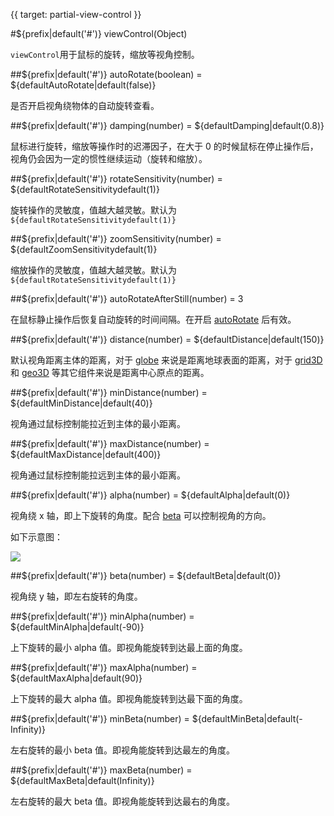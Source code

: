 {{ target: partial-view-control }}

#${prefix|default('#')} viewControl(Object)

`viewControl`用于鼠标的旋转，缩放等视角控制。

##${prefix|default('#')} autoRotate(boolean) = ${defaultAutoRotate|default(false)}

是否开启视角绕物体的自动旋转查看。

##${prefix|default('#')} damping(number) = ${defaultDamping|default(0.8)}

鼠标进行旋转，缩放等操作时的迟滞因子，在大于 0 的时候鼠标在停止操作后，视角仍会因为一定的惯性继续运动（旋转和缩放）。

##${prefix|default('#')} rotateSensitivity(number) = ${defaultRotateSensitivitydefault(1)}

旋转操作的灵敏度，值越大越灵敏。默认为`${defaultRotateSensitivitydefault(1)}`

##${prefix|default('#')} zoomSensitivity(number) = ${defaultZoomSensitivitydefault(1)}

缩放操作的灵敏度，值越大越灵敏。默认为`${defaultRotateSensitivitydefault(1)}`

##${prefix|default('#')} autoRotateAfterStill(number) = 3

在鼠标静止操作后恢复自动旋转的时间间隔。在开启 [autoRotate](~${componentType}.viewControl.autoRotate) 后有效。

##${prefix|default('#')} distance(number) = ${defaultDistance|default(150)}

默认视角距离主体的距离，对于 [globe](~globe) 来说是距离地球表面的距离，对于 [grid3D](~grid3D) 和 [geo3D](~geo3D) 等其它组件来说是距离中心原点的距离。

##${prefix|default('#')} minDistance(number) = ${defaultMinDistance|default(40)}

视角通过鼠标控制能拉近到主体的最小距离。

##${prefix|default('#')} maxDistance(number) = ${defaultMaxDistance|default(400)}

视角通过鼠标控制能拉远到主体的最小距离。

##${prefix|default('#')} alpha(number) = ${defaultAlpha|default(0)}

视角绕 x 轴，即上下旋转的角度。配合 [beta](~${componentType}.light.main.beta) 可以控制视角的方向。

如下示意图：

![](~view-alpha-beta.png)

##${prefix|default('#')} beta(number) = ${defaultBeta|default(0)}

视角绕 y 轴，即左右旋转的角度。

##${prefix|default('#')} minAlpha(number) = ${defaultMinAlpha|default(-90)}

上下旋转的最小 alpha 值。即视角能旋转到达最上面的角度。

##${prefix|default('#')} maxAlpha(number) = ${defaultMaxAlpha|default(90)}

上下旋转的最大 alpha 值。即视角能旋转到达最下面的角度。

##${prefix|default('#')} minBeta(number) = ${defaultMinBeta|default(-Infinity)}

左右旋转的最小 beta 值。即视角能旋转到达最左的角度。

##${prefix|default('#')} maxBeta(number) = ${defaultMaxBeta|default(Infinity)}

左右旋转的最大 beta 值。即视角能旋转到达最右的角度。



